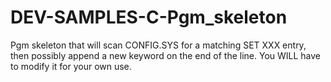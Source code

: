 # DEV-SAMPLES-C-Pgm_skeleton
Pgm skeleton that will scan CONFIG.SYS for a matching SET XXX entry, then possibly append a new keyword on the end of the line. You WILL have to modify it for your own use.
